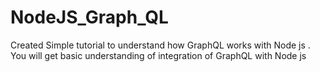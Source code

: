 # NodeJS_Graph_QL

Created Simple tutorial to understand how GraphQL works with Node js . You will get basic understanding of integration of GraphQL with Node js 

